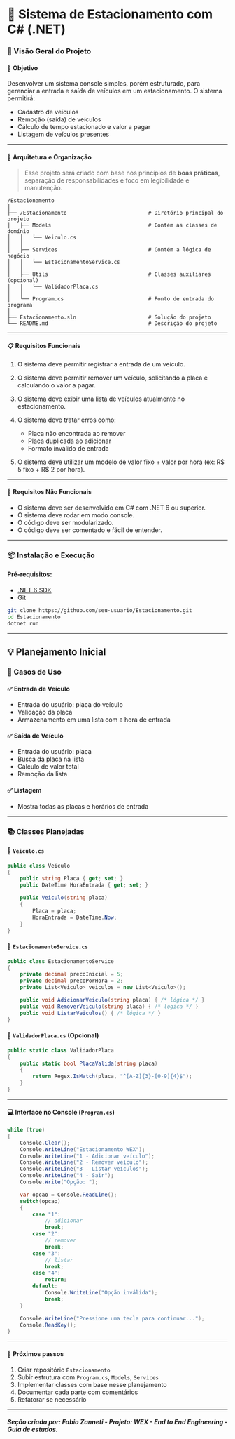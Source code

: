 # 🚗 Sistema de Estacionamento com C# (.NET)

### 📘 Visão Geral do Projeto

#### 🎯 Objetivo

Desenvolver um sistema console simples, porém estruturado, para gerenciar a entrada e saída de veículos em um estacionamento. O sistema permitirá:

* Cadastro de veículos
* Remoção (saída) de veículos
* Cálculo de tempo estacionado e valor a pagar
* Listagem de veículos presentes

---

#### 🧱 Arquitetura e Organização

> Esse projeto será criado com base nos princípios de **boas práticas**, separação de responsabilidades e foco em legibilidade e manutenção.

```
/Estacionamento
│
├── /Estacionamento                          # Diretório principal do projeto
│   ├── Models                               # Contém as classes de domínio
│   │   └── Veiculo.cs
│   │
│   ├── Services                             # Contém a lógica de negócio
│   │   └── EstacionamentoService.cs
│   │
│   ├── Utils                                # Classes auxiliares (opcional)
│   │   └── ValidadorPlaca.cs
│   │
│   └── Program.cs                           # Ponto de entrada do programa
│
├── Estacionamento.sln                       # Solução do projeto
└── README.md                                # Descrição do projeto
```

---

#### 📋 Requisitos Funcionais

1. O sistema deve permitir registrar a entrada de um veículo.
2. O sistema deve permitir remover um veículo, solicitando a placa e calculando o valor a pagar.
3. O sistema deve exibir uma lista de veículos atualmente no estacionamento.
4. O sistema deve tratar erros como:

   * Placa não encontrada ao remover
   * Placa duplicada ao adicionar
   * Formato inválido de entrada
5. O sistema deve utilizar um modelo de valor fixo + valor por hora (ex: R\$ 5 fixo + R\$ 2 por hora).

---

#### 🧪 Requisitos Não Funcionais

* O sistema deve ser desenvolvido em C# com .NET 6 ou superior.
* O sistema deve rodar em modo console.
* O código deve ser modularizado.
* O código deve ser comentado e fácil de entender.

---

### 📦 Instalação e Execução

#### Pré-requisitos:

* [.NET 6 SDK](https://dotnet.microsoft.com/en-us/download/dotnet/6.0)
* Git

```bash
git clone https://github.com/seu-usuario/Estacionamento.git
cd Estacionamento
dotnet run
```

---

## 💡 Planejamento Inicial

### 💭 Casos de Uso

#### ✅ Entrada de Veículo

* Entrada do usuário: placa do veículo
* Validação da placa
* Armazenamento em uma lista com a hora de entrada

#### ✅ Saída de Veículo

* Entrada do usuário: placa
* Busca da placa na lista
* Cálculo de valor total
* Remoção da lista

#### ✅ Listagem

* Mostra todas as placas e horários de entrada

---

### 📚 Classes Planejadas

#### 🔹 `Veiculo.cs`

```csharp
public class Veiculo
{
    public string Placa { get; set; }
    public DateTime HoraEntrada { get; set; }

    public Veiculo(string placa)
    {
        Placa = placa;
        HoraEntrada = DateTime.Now;
    }
}
```

#### 🔹 `EstacionamentoService.cs`

```csharp
public class EstacionamentoService
{
    private decimal precoInicial = 5;
    private decimal precoPorHora = 2;
    private List<Veiculo> veiculos = new List<Veiculo>();

    public void AdicionarVeiculo(string placa) { /* lógica */ }
    public void RemoverVeiculo(string placa) { /* lógica */ }
    public void ListarVeiculos() { /* lógica */ }
}
```

#### 🔹 `ValidadorPlaca.cs` (Opcional)

```csharp
public static class ValidadorPlaca
{
    public static bool PlacaValida(string placa)
    {
        return Regex.IsMatch(placa, "^[A-Z]{3}-[0-9]{4}$");
    }
}
```

---

#### 💻 Interface no Console (`Program.cs`)

```csharp
while (true)
{
    Console.Clear();
    Console.WriteLine("Estacionamento WEX");
    Console.WriteLine("1 - Adicionar veículo");
    Console.WriteLine("2 - Remover veículo");
    Console.WriteLine("3 - Listar veículos");
    Console.WriteLine("4 - Sair");
    Console.Write("Opção: ");

    var opcao = Console.ReadLine();
    switch(opcao)
    {
        case "1":
            // adicionar
            break;
        case "2":
            // remover
            break;
        case "3":
            // listar
            break;
        case "4":
            return;
        default:
            Console.WriteLine("Opção inválida");
            break;
    }

    Console.WriteLine("Pressione uma tecla para continuar...");
    Console.ReadKey();
}
```

---

#### 🚀 Próximos passos

1. Criar repositório `Estacionamento`
2. Subir estrutura com `Program.cs`, `Models`, `Services`
3. Implementar classes com base nesse planejamento
4. Documentar cada parte com comentários
5. Refatorar se necessário

---

##### Seção criada por: *Fabio Zanneti - Projeto: WEX - End to End Engineering* - Guia de estudos.
